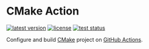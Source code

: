 # CMake Action

[![latest version](https://img.shields.io/github/v/release/threeal/cmake-action)](https://github.com/threeal/cmake-action/releases/)
[![license](https://img.shields.io/github/license/threeal/cmake-action)](./LICENSE)
[![test status](https://img.shields.io/github/actions/workflow/status/threeal/cmake-action/test.yml?label=test&branch=main)](https://github.com/threeal/cmake-action/actions/workflows/test.yml)

Configure and build [CMake](https://cmake.org/) project on [GitHub Actions](https://github.com/features/actions).
